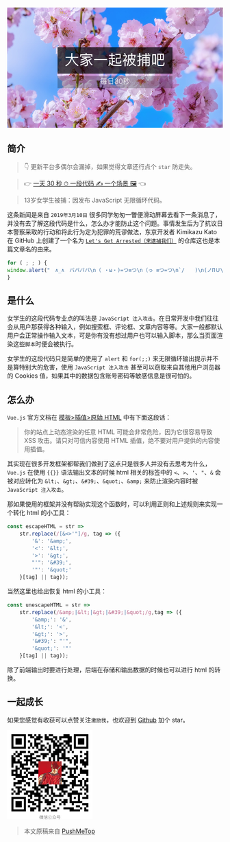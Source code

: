 <!-- # 大家一起被捕吧 -->

![封面](https://raw.githubusercontent.com/pushmetop/resource/master/30-seconds-for-everyday/lets-get-arrested/poster.png)

## 简介

> 👇 更新平台多偶尔会漏掉，如果觉得文章还行点个 `star` 防走失。

> 👉 [一天 30 秒 ⏱ 一段代码 ✍️ 一个场景 🖼](https://github.com/pushmetop/30-seconds-for-everyday) 👈

> 13岁女学生被捕：因发布 JavaScript 无限循环代码。

这条新闻是来自 `2019年3月10日` 很多同学匆匆一瞥便滑动屏幕去看下一条消息了，并没有去了解这段代码是什么，怎么办才能防止这个问题。事情发生后为了抗议日本警察采取的行动和将此行为定为犯罪的荒谬做法，东京开发者 Kimikazu Kato 在 GitHub 上创建了一个名为 [`Let's Get Arrested（来逮捕我们）`](https://github.com/hamukazu/lets-get-arrested) 的仓库这也是本篇文章名的由来。

```javascript
for ( ; ; ) {
window.alert("　∧_∧　ババババ\n（ ・ω・)=つ≡つ\n（っ ≡つ=つ\n`/　　)\n(ノΠＵ\n何回閉じても無駄ですよ～ww\nm9（＾Д＾）プギャー！！\n　byソル (@0_Infinity_)")
}
```

## 是什么

女学生的这段代码专业点的叫法是 `JavaScript 注入攻击`。在日常开发中我们往往会从用户那获得各种输入，例如搜索框、评论框、文章内容等等。大家一般都默认用户会正常操作输入文本，可是你有没有想过用户也可以输入脚本，那么当页面渲染这些`脚本`时便会被执行。

女学生的这段代码只是简单的使用了 `alert` 和 `for(;;)` 来无限循环输出提示并不是算特别大的危害，使用 `JavaScript 注入攻击` 甚至可以窃取来自其他用户浏览器的 Cookies 值，如果其中的数据包含账号密码等敏感信息是很可怕的。

## 怎么办

`Vue.js` 官方文档在 [模板>插值>原始 HTML](https://cn.vuejs.org/v2/guide/syntax.html#%E5%8E%9F%E5%A7%8B-HTML) 中有下面这段话：

> 你的站点上动态渲染的任意 HTML 可能会非常危险，因为它很容易导致 XSS 攻击。请只对可信内容使用 HTML 插值，绝不要对用户提供的内容使用插值。

其实现在很多开发框架都帮我们做到了这点只是很多人并没有去思考为什么，`Vue.js` 在使用 `{{}}` 语法输出文本的时候 html 相关的标签中的 `<`、`>`、`'`、`"`、`&` 会被对应转化为 `&lt;`、`&gt;`、`&#39;`、`&quot;`、`&amp;` 来防止渲染内容时被 `JavaScript 注入攻击`。

那如果使用的框架并没有帮助实现这个函数时，可以利用正则和上述规则来实现一个转化 html 的小工具：

```javascript
const escapeHTML = str =>
    str.replace(/[&<>'"]/g, tag => ({
        '&': '&amp;',
        '<': '&lt;',
        '>': '&gt;',
        "'": '&#39;',
        '"': '&quot;'
    }[tag] || tag));
```

当然这里也给出恢复 html 的小工具：

```javascript
const unescapeHTML = str =>
    str.replace(/&amp;|&lt;|&gt;|&#39;|&quot;/g,tag => ({
        '&amp;': '&',
        '&lt;': '<',
        '&gt;': '>',
        '&#39;': "'",
        '&quot;': '"'
    }[tag] || tag));
```

除了前端输出时要进行处理，后端在存储和输出数据的时候也可以进行 html 的转换。

## 一起成长

如果您感觉有收获可以点赞关注`激励我`，也欢迎到 [Github](https://github.com/pushmetop/30-seconds-for-everyday) 加个 star。

![微信公众号](https://raw.githubusercontent.com/pushmetop/resource/master/donate/pushmetop.png)

> 本文原稿来自 [PushMeTop](https://github.com/pushmetop)